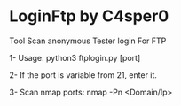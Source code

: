 # LoginFtp by C4sper0
Tool Scan anonymous Tester login For FTP


1- Usage: python3 ftplogin.py <filename-domain-list> [port]

2- If the port is variable from 21, enter it.

3- Scan nmap ports: nmap -Pn <Domain/Ip>
